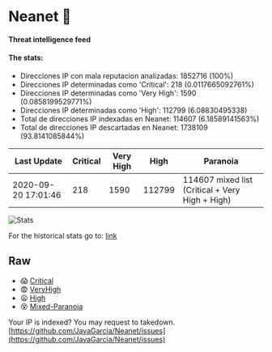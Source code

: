# Neanet :hocho:
#### Threat intelligence feed
#### The stats:

- Direcciones IP con mala reputacion analizadas: 1852716 (100%)
- Direcciones IP determinadas como 'Critical':  218 (0.0117665092761%)
- Direcciones IP determinadas como 'Very High':  1590 (0.0858199529771%)
- Direcciones IP determinadas como 'High':  112799 (6.08830495338)
- Total de direcciones IP indexadas en Neanet:  114607 (6.18589141563%)
- Total de direcciones IP descartadas en Neanet:  1738109 (93.8141085844%)

| Last Update | Critical | Very High | High | Paranoia |
| --- | --- | --- | --- | --- |
| 2020-09-20 17:01:46 | 218 | 1590 | 112799 | 114607 mixed list (Critical + Very High + High)|

![Stats](https://docs.google.com/spreadsheets/d/e/2PACX-1vSnaNMIXVabIpDJjufMlzH7poXnshF3mgd8Is1g9ytUEzVsP5my4Trn8f-xkoLLQ38xpL3HtmUexLo6/pubchart?oid=501124687&format=image)

For the historical stats go to: [link](/stats.csv)
## Raw
- :scream: [Critical](https://raw.githubusercontent.com/JavaGarcia/Neanet/master/blacklists/neanet_critical.txt)
- :fearful: [VeryHigh](https://raw.githubusercontent.com/JavaGarcia/Neanet/master/blacklists/neanet_veryHigh.txtt)
- :frowning: [High](https://raw.githubusercontent.com/JavaGarcia/Neanet/master/blacklists/neanet_high.txt)
- :dizzy_face: [Mixed-Paranoia](https://raw.githubusercontent.com/JavaGarcia/Neanet/master/blacklists/neanet_all.txt)


Your IP is indexed? You may request to takedown. [https://github.com/JavaGarcia/Neanet/issues](https://github.com/JavaGarcia/Neanet/issues)































































































































































































































































































































































































































































































































































































































































































































































































































































































































































